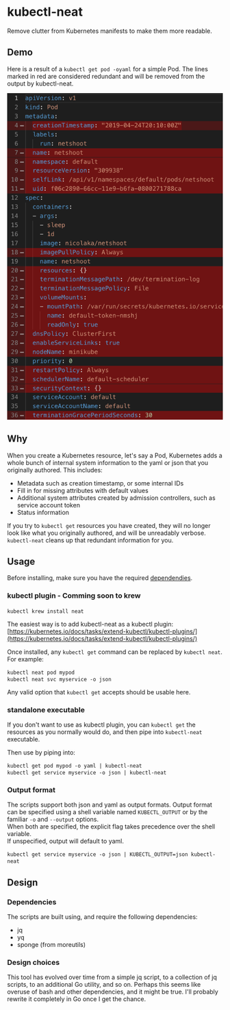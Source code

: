 # kubectl-neat

Remove clutter from Kubernetes manifests to make them more readable.

## Demo

Here is a result of a `kubectl get pod -oyaml` for a simple Pod. The lines marked in red are considered redundant and will be removed from the output by kubectl-neat.

![demo](./demo.png)

## Why

When you create a Kubernetes resource, let's say a Pod, Kubernetes adds a whole bunch of internal system information to the yaml or json that you originally authored. This includes:

- Metadata such as creation timestamp, or some internal IDs
- Fill in for missing attributes with default values
- Additional system attributes created by admission controllers, such as service account token
- Status information

If you try to `kubectl get` resources you have created, they will no longer look like what you originally authored, and will be unreadably verbose.   
`kubectl-neat` cleans up that redundant information for you.

## Usage

Before installing, make sure you have the required [dependendies](#dependencies).

### kubectl plugin - Comming soon to krew

`kubectl krew install neat`

The easiest way is to add kubectl-neat as a kubectl plugin:
[https://kubernetes.io/docs/tasks/extend-kubectl/kubectl-plugins/](https://kubernetes.io/docs/tasks/extend-kubectl/kubectl-plugins/)

Once installed, any `kubectl get` command can be replaced by `kubectl neat`. For example:

```
kubectl neat pod mypod
kubectl neat svc myservice -o json
```

Any valid option that `kubectl get` accepts should be usable here.

### standalone executable

If you don't want to use as kubectl plugin, you can `kubectl get` the resources as you normally would do, and then pipe into `kubectl-neat` executable.

Then use by piping into:

```
kubectl get pod mypod -o yaml | kubectl-neat
kubectl get service myservice -o json | kubectl-neat
```

### Output format

The scripts support both json and yaml as output formats. Output format can be specified using a shell variable named `KUBECTL_OUTPUT` or by the familiar `-o` and `--output` options.  
When both are specified, the explicit flag takes precedence over the shell variable.  
If unspecified, output will default to yaml.

```
kubectl get service myservice -o json | KUBECTL_OUTPUT=json kubectl-neat
```

## Design

### Dependencies

The scripts are built using, and require the following dependencies:

- jq
- yq
- sponge (from moreutils)

### Design choices

This tool has evolved over time from a simple jq script, to a collection of jq scripts, to an additional Go utility, and so on. Perhaps this seems like overuse of bash and other dependencies, and it might be true. I'll probably rewrite it completely in Go once I get the chance.
